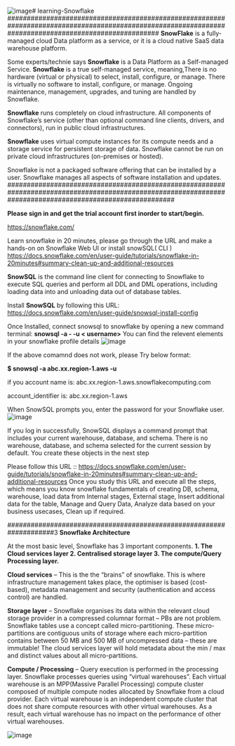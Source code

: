 ![image](https://github.com/sushantasen/learning-Snowflake/assets/89632159/a2e8a6c7-3892-4ed3-94d3-bb6f4c28d43a)# learning-Snowflake
#######################################################################################################################################################
**SnowFlake** is a fully-managed cloud Data platform as a service, or it is a cloud native SaaS data warehouse platform.

Some experts/technie says **Snowflake** is a Data Platform as a Self-managed Service.
**Snowflake** is a true self-managed service, meaning,There is no hardware (virtual or physical) to select, install, configure, or manage.
There is virtually no software to install, configure, or manage.
Ongoing maintenance, management, upgrades, and tuning are handled by Snowflake.

**Snowflake** runs completely on cloud infrastructure. All components of Snowflake’s service (other than optional command line clients, drivers, and connectors), run in public cloud infrastructures.

**Snowflake** uses virtual compute instances for its compute needs and a storage service for persistent storage of data. Snowflake cannot be run on private cloud infrastructures (on-premises or hosted).

Snowflake is not a packaged software offering that can be installed by a user. Snowflake manages all aspects of software installation and updates.
###########################################################################################################################################################

**Please sign in and get the trial account first inorder to start/begin.**

https://snowflake.com/

Learn snowflake in 20 minutes, please go through the URL and make a hands-on on Snowflake Web UI or install snowSQL( CLI )
https://docs.snowflake.com/en/user-guide/tutorials/snowflake-in-20minutes#summary-clean-up-and-additional-resources

**SnowSQL** is the command line client for connecting to Snowflake to execute SQL queries and perform all DDL and DML operations, 
including loading data into and unloading data out of database tables.

Install **SnowSQL** by following this URL: https://docs.snowflake.com/en/user-guide/snowsql-install-config

Once Installed, connect snowsql to snowflake by opening a new command terminal:
**snowsql -a <orgname>-<account name> -u < username>**
You can find the relevent elements in your snowflake profile details
![image](https://github.com/sushantasen/learning-Snowflake/assets/89632159/e97d88bc-6d26-43c3-bb95-5fa78b0c7fd8)

If the above comamnd does not work, please Try below format:

**$ snowsql -a abc.xx.region-1.aws -u**  

if you account name is: abc.xx.region-1.aws.snowflakecomputing.com

account_identifier is: abc.xx.region-1.aws

When SnowSQL prompts you, enter the password for your Snowflake user.
![image](https://github.com/sushantasen/learning-Snowflake/assets/89632159/3c50c692-a378-43f1-8685-732a09e24427)

If you log in successfully, SnowSQL displays a command prompt that includes your current warehouse, database, and schema.
There is no warehouse, database, and schema selected for the current session by default. You create these objects in the next step

Please follow this URL :: https://docs.snowflake.com/en/user-guide/tutorials/snowflake-in-20minutes#summary-clean-up-and-additional-resources
Once you study this URL and execute all the steps, which means you know snowflake fundamentals of creating DB, schema, warehouse, load data from Internal stages, External stage, Insert additional data for the table, Manage and Query Data, Analyze data based on your business usecases, Clean up if required.

####################################################################3
**Snowflake Architecture**

At the most basic level, Snowflake has 3 important components. 
**1. The Cloud services layer
2. Centralised storage layer 
3. The compute/Query Processing layer.**

**Cloud services** – This is the the “brains” of snowflake. This is where infrastructure management takes place, the optimiser is based (cost-based), metadata management and security (authentication and access control) are handled.

**Storage layer** – Snowflake organises its data within the relevant cloud storage provider in a compressed columnar format – PBs are not problem.
Snowflake tables use a concept called micro-partitioning. These micro-partitions are contiguous units of storage where each micro-partition contains between 50 MB and 500 MB of uncompressed data – these are immutable! The cloud services layer will hold metadata about the min / max and distinct values about all micro-partitions.

**Compute / Processing** – Query execution is performed in the processing layer. Snowflake processes queries using “virtual warehouses”. Each virtual warehouse is an MPP(Massive Parallel Processing) compute cluster composed of multiple compute nodes allocated by Snowflake from a cloud provider.
Each virtual warehouse is an independent compute cluster that does not share compute resources with other virtual warehouses. As a result, each virtual warehouse has no impact on the performance of other virtual warehouses.


![image](https://github.com/sushantasen/learning-Snowflake/assets/89632159/25d4398b-d17d-48f3-9bd8-a46e58d8b0b7)




